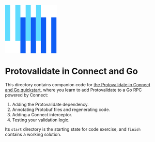 ![The Buf logo](https://raw.githubusercontent.com/bufbuild/protovalidate/main/.github/buf-logo.svg)

# Protovalidate in Connect and Go

This directory contains companion code for [the Protovalidate in Connect and Go quickstart][documentation], where you learn to add Protovalidate to a Go RPC powered by Connect:

1. Adding the Protovalidate dependency.
2. Annotating Protobuf files and regenerating code.
3. Adding a Connect interceptor.
4. Testing your validation logic.

Its `start` directory is the starting state for code exercise, and `finish` contains a working solution.

[documentation]: https://buf.build/docs/protovalidate/quickstart/connect-go/
